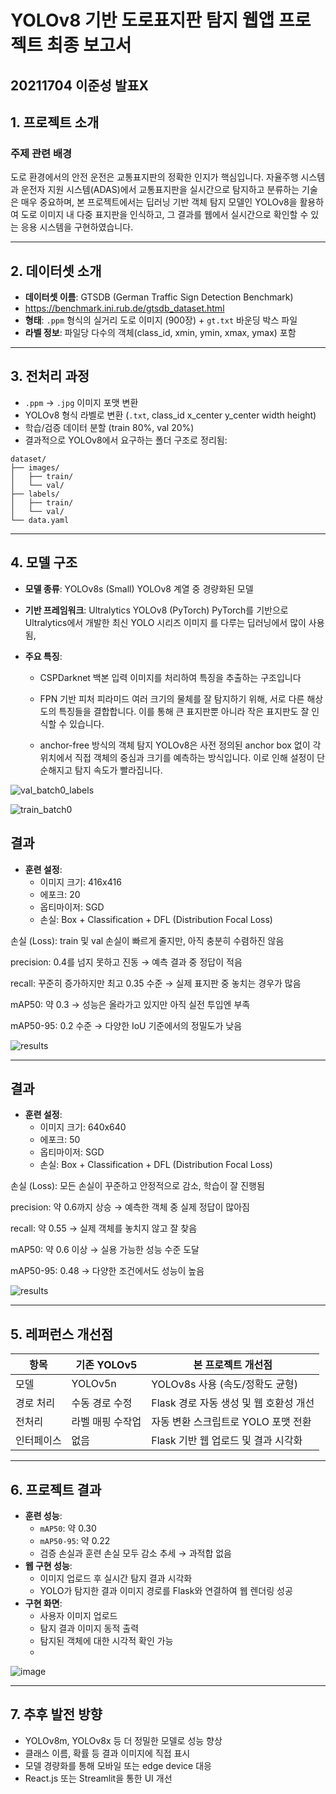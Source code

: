 # YOLOv8 기반 도로표지판 탐지 웹앱 프로젝트 최종 보고서

20211704 이준성 발표X
---

## 1. 프로젝트 소개

### 주제 관련 배경
도로 환경에서의 안전 운전은 교통표지판의 정확한 인지가 핵심입니다. 자율주행 시스템과 운전자 지원 시스템(ADAS)에서 교통표지판을 실시간으로 탐지하고 분류하는 기술은 매우 중요하며, 본 프로젝트에서는 딥러닝 기반 객체 탐지 모델인 YOLOv8을 활용하여 도로 이미지 내 다중 표지판을 인식하고, 그 결과를 웹에서 실시간으로 확인할 수 있는 응용 시스템을 구현하였습니다.

---

## 2. 데이터셋 소개

- **데이터셋 이름**: GTSDB (German Traffic Sign Detection Benchmark)
- https://benchmark.ini.rub.de/gtsdb_dataset.html
- **형태**: `.ppm` 형식의 실거리 도로 이미지 (900장) + `gt.txt` 바운딩 박스 파일
- **라벨 정보**: 파일당 다수의 객체(class_id, xmin, ymin, xmax, ymax) 포함

---

## 3. 전처리 과정

- `.ppm` → `.jpg` 이미지 포맷 변환
- YOLOv8 형식 라벨로 변환 (`.txt`, class_id x_center y_center width height)
- 학습/검증 데이터 분할 (train 80%, val 20%)
- 결과적으로 YOLOv8에서 요구하는 폴더 구조로 정리됨:

```
dataset/
├── images/
│   ├── train/
│   └── val/
├── labels/
│   ├── train/
│   └── val/
└── data.yaml
```

---

## 4. 모델 구조

- **모델 종류**: YOLOv8s (Small)
YOLOv8 계열 중 경량화된 모델

- **기반 프레임워크**: Ultralytics YOLOv8 (PyTorch)
PyTorch를 기반으로 Ultralytics에서 개발한 최신 YOLO 시리즈 이미지 를 다루는 딥러닝에서 많이 사용됨,


- **주요 특징**:
  - CSPDarknet 백본
입력 이미지를 처리하여 특징을 추출하는 구조입니다


  - FPN 기반 피처 피라미드
여러 크기의 물체를 잘 탐지하기 위해, 서로 다른 해상도의 특징들을 결합합니다. 이를 통해 큰 표지판뿐 아니라 작은 표지판도 잘 인식할 수 있습니다.


  - anchor-free 방식의 객체 탐지
YOLOv8은 사전 정의된 anchor box 없이 각 위치에서 직접 객체의 중심과 크기를 예측하는 방식입니다.
이로 인해 설정이 단순해지고 탐지 속도가 빨라집니다.

![val_batch0_labels](https://github.com/user-attachments/assets/3512931e-e751-4afe-aae5-56265b30fe20)




![train_batch0](https://github.com/user-attachments/assets/0f35f380-809d-4b3d-be94-d2d96baf0178)




    
## 결과

- **훈련 설정**:
  - 이미지 크기: 416x416
  - 에포크: 20
  - 옵티마이저: SGD
  - 손실: Box + Classification + DFL (Distribution Focal Loss)

손실 (Loss): train 및 val 손실이 빠르게 줄지만, 아직 충분히 수렴하진 않음

precision: 0.4를 넘지 못하고 진동 → 예측 결과 중 정답이 적음

recall: 꾸준히 증가하지만 최고 0.35 수준 → 실제 표지판 중 놓치는 경우가 많음

mAP50: 약 0.3 → 성능은 올라가고 있지만 아직 실전 투입엔 부족

mAP50-95: 0.2 수준 → 다양한 IoU 기준에서의 정밀도가 낮음

![results](https://github.com/user-attachments/assets/f03359e5-c049-4b33-b636-2ab6fe9fd116)

    
 
---




 
  
## 결과

- **훈련 설정**:
  - 이미지 크기: 640x640
  - 에포크: 50
  - 옵티마이저: SGD
  - 손실: Box + Classification + DFL (Distribution Focal Loss)
 

손실 (Loss): 모든 손실이 꾸준하고 안정적으로 감소, 학습이 잘 진행됨

precision: 약 0.6까지 상승 → 예측한 객체 중 실제 정답이 많아짐

recall: 약 0.55 → 실제 객체를 놓치지 않고 잘 찾음

mAP50: 약 0.6 이상 → 실용 가능한 성능 수준 도달

mAP50-95: 0.48 → 다양한 조건에서도 성능이 높음

![results](https://github.com/user-attachments/assets/1c28ac3c-f14a-420e-b18b-7586c49291e9)



---

## 5. 레퍼런스 개선점

| 항목 | 기존 YOLOv5 | 본 프로젝트 개선점 |
|------|--------------|----------------------|
| 모델 | YOLOv5n | YOLOv8s 사용 (속도/정확도 균형) |
| 경로 처리 | 수동 경로 수정 | Flask 경로 자동 생성 및 웹 호환성 개선 |
| 전처리 | 라벨 매핑 수작업 | 자동 변환 스크립트로 YOLO 포맷 전환 |
| 인터페이스 | 없음 | Flask 기반 웹 업로드 및 결과 시각화 |

---

## 6. 프로젝트 결과

- **훈련 성능**:
  - `mAP50`: 약 0.30
  - `mAP50-95`: 약 0.22
  - 검증 손실과 훈련 손실 모두 감소 추세 → 과적합 없음
- **웹 구현 성능**:
  - 이미지 업로드 후 실시간 탐지 결과 시각화
  - YOLO가 탐지한 결과 이미지 경로를 Flask와 연결하여 웹 렌더링 성공
- **구현 화면**:
  - 사용자 이미지 업로드
  - 탐지 결과 이미지 동적 출력
  - 탐지된 객체에 대한 시각적 확인 가능
  - 
![image](https://github.com/user-attachments/assets/57098214-efe2-4ac8-9629-4ac3488b9d3b)

---

## 7. 추후 발전 방향

- YOLOv8m, YOLOv8x 등 더 정밀한 모델로 성능 향상
- 클래스 이름, 확률 등 결과 이미지에 직접 표시
- 모델 경량화를 통해 모바일 또는 edge device 대응
- React.js 또는 Streamlit을 통한 UI 개선
